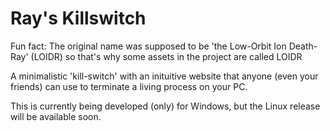 # Ray's Killswitch
Fun fact: The original name was supposed to be 'the Low-Orbit Ion Death-Ray' (LOIDR) so that's why some assets in the project are called LOIDR

A minimalistic 'kill-switch' with an inituitive website that anyone (even your friends) can use to terminate a living process on your PC.

This is currently being developed (only) for Windows, but the Linux release will be available soon.
